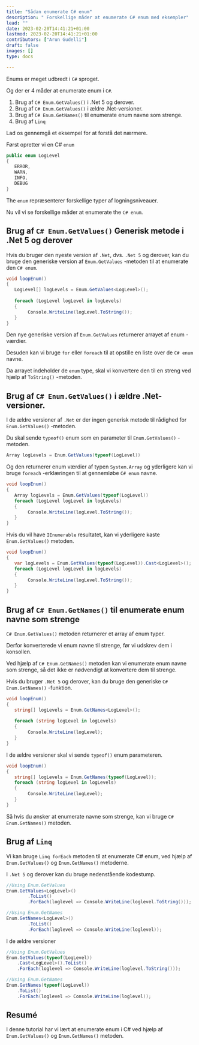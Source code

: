 ```yaml
---
title: "Sådan enumerate C# enum"
description: " Forskellige måder at enumerate C# enum med eksempler"
lead: ""
date: 2023-02-20T14:41:21+01:00
lastmod: 2023-02-20T14:41:21+01:00
contributors: ["Arun Gudelli"]
draft: false
images: []
type: docs

---
```


Enums er meget udbredt i `C#` sproget. 

Og der er 4 måder at enumerate enum i `C#`. 

1. Brug af `C# Enum.GetValues()` i .Net 5 og derover.
2. Brug af `C# Enum.GetValues()` i ældre .Net-versioner.
3. Brug af `C# Enum.GetNames()` til enumerate enum navne som strenge.
4. Brug af `Linq`

Lad os gennemgå et eksempel for at forstå det nærmere. 

Først opretter vi en C# `enum`

```csharp
public enum LogLevel
{
   ERROR, 
   WARN, 
   INFO, 
   DEBUG
}
```

The `enum` repræsenterer forskellige typer af logningsniveauer.

Nu vil vi se forskellige måder at enumerate the `C# enum`.

## Brug af `C# Enum.GetValues()` Generisk metode i .Net 5 og derover

Hvis du bruger den nyeste version af `.Net`, dvs. `.Net 5` og derover, kan du bruge den generiske version af `Enum.GetValues` -metoden til at enumerate den `C# enum`.

```csharp
void loopEnum()
{
   LogLevel[] logLevels = Enum.GetValues<LogLevel>();
   
   foreach (LogLevel logLevel in logLevels)
   {
        Console.WriteLine(logLevel.ToString());
   }
}
```

Den nye generiske version af `Enum.GetValues` returnerer arrayet af enum -værdier. 

Desuden kan vi bruge `for` eller `foreach` til at opstille en liste over de `C# enum` navne. 

Da arrayet indeholder de `enum` type, skal vi konvertere den til en streng ved hjælp af `ToString()` -metoden.

## Brug af `C# Enum.GetValues()` i ældre .Net-versioner.

I de ældre versioner af `.Net` er der ingen generisk metode til rådighed for `Enum.GetValues()` -metoden. 

Du skal sende `typeof()` enum som en parameter til `Enum.GetValues()` -metoden. 

```csharp
Array logLevels = Enum.GetValues(typeof(LogLevel))
```
Og den returnerer enum værdier af typen `System.Array` og yderligere kan vi bruge `foreach` -erklæringen til at gennemløbe `C# enum` navne.

```csharp
void loopEnum()
{
   Array logLevels = Enum.GetValues(typeof(LogLevel))
   foreach (LogLevel logLevel in logLevels)
   {
        Console.WriteLine(logLevel.ToString());
   }
}
```

Hvis du vil have `IEnumerable` resultatet, kan vi yderligere kaste `Enum.GetValues()` metoden.

```csharp
void loopEnum()
{
   var logLevels = Enum.GetValues(typeof(LogLevel)).Cast<LogLevel>();
   foreach (LogLevel logLevel in logLevels)
   {
        Console.WriteLine(logLevel.ToString());
   }
}
```

## Brug af `C# Enum.GetNames()` til enumerate enum navne som strenge 

`C# Enum.GetValues()` metoden returnerer et array af enum typer. 

Derfor konverterede vi enum navne til strenge, før vi udskrev dem i konsollen.

Ved hjælp af `C# Enum.GetNames()` metoden kan vi enumerate enum navne som strenge, så det ikke er nødvendigt at konvertere dem til strenge.

Hvis du bruger `.Net 5` og derover, kan du bruge den generiske `C# Enum.GetNames()` -funktion.

```csharp
void loopEnum()
{
   string[] logLevels = Enum.GetNames<LogLevel>();
   
   foreach (string logLevel in logLevels)
   {
        Console.WriteLine(logLevel);
   }
}
```

I de ældre versioner skal vi sende `typeof()` enum parameteren.

```csharp
void loopEnum()
{
   string[] logLevels = Enum.GetNames(typeof(LogLevel));
   foreach (string logLevel in logLevels)
   {
        Console.WriteLine(logLevel);
   }
}
```

Så hvis du ønsker at enumerate navne som strenge, kan vi bruge `C# Enum.GetNames()` metoden.

## Brug af `Linq`

Vi kan bruge `Linq forEach` metoden til at enumerate C# enum, ved hjælp af `Enum.GetValues()` og `Enum.GetNames()` metoderne.

I `.Net 5` og derover kan du bruge nedenstående kodestump.

```csharp
//Using Enum.GetValues
Enum.GetValues<LogLevel>()
        .ToList()
        .ForEach(loglevel => Console.WriteLine(loglevel.ToString()));

//Using Enum.GetNames
Enum.GetNames<LogLevel>()
        .ToList()
        .ForEach(loglevel => Console.WriteLine(loglevel));        
```

I de ældre versioner

```csharp
//Using Enum.GetValues
Enum.GetValues(typeof(LogLevel))
    .Cast<LogLevel>().ToList()
    .ForEach(loglevel => Console.WriteLine(loglevel.ToString()));

//Using Enum.GetNames
Enum.GetNames(typeof(LogLevel))
    .ToList()
    .ForEach(loglevel => Console.WriteLine(loglevel));    
```

## Resumé

I denne tutorial har vi lært at enumerate enum i C# ved hjælp af `Enum.GetValues()` og `Enum.GetNames()` metoden.










